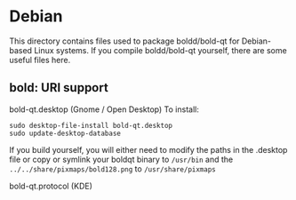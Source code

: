 
Debian
====================
This directory contains files used to package boldd/bold-qt
for Debian-based Linux systems. If you compile boldd/bold-qt yourself, there are some useful files here.

## bold: URI support ##


bold-qt.desktop  (Gnome / Open Desktop)
To install:

	sudo desktop-file-install bold-qt.desktop
	sudo update-desktop-database

If you build yourself, you will either need to modify the paths in
the .desktop file or copy or symlink your boldqt binary to `/usr/bin`
and the `../../share/pixmaps/bold128.png` to `/usr/share/pixmaps`

bold-qt.protocol (KDE)

